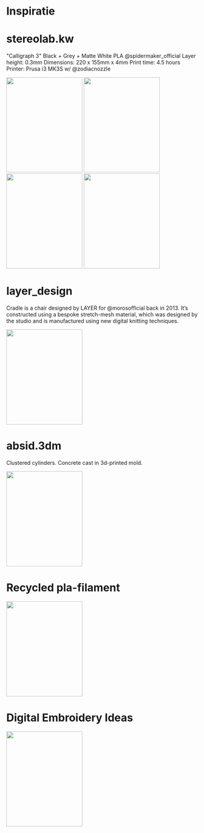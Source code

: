 # Inspiratie

# stereolab.kw
"Calligraph 3"
Black + Grey + Matte White PLA @spidermaker_official
Layer height: 0.3mm
Dimensions: 220 x 155mm x 4mm
Print time: 4.5 hours
Printer: Prusa i3 MK3S w/ @zodiacnozzle 

<img src="https://lunadieleman.github.io/fabzero-LunaDieleman/assets/a.png" width="200" height="250" />
<img src="https://lunadieleman.github.io/fabzero-LunaDieleman/assets/b.png" width="200" height="250" />
<img src="https://lunadieleman.github.io/fabzero-LunaDieleman/assets/c.png" width="200" height="250" />
<img src="https://lunadieleman.github.io/fabzero-LunaDieleman/assets/d.png" width="200" height="250" />

# layer_design

Cradle is a chair designed by LAYER for @morosofficial back in 2013. It’s constructed using a bespoke stretch-mesh material, 
which was designed by the studio and is manufactured using new digital knitting techniques.

<img src="https://lunadieleman.github.io/fabzero-LunaDieleman/assets/e.png" width="200" height="250" />

# absid.3dm
Clustered cylinders. Concrete cast in 3d-printed mold.

<img src="https://lunadieleman.github.io/fabzero-LunaDieleman/assets/f.png" width="200" height="250" />

# Recycled pla-filament

<img src="https://lunadieleman.github.io/fabzero-LunaDieleman/assets/rec.png" width="200" height="250" />

# Digital Embroidery Ideas

<img src="https://lunadieleman.github.io/fabzero-LunaDieleman/assets/bor.png" width="200" height="250" />

